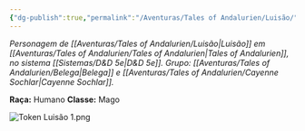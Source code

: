 ```yaml
---
{"dg-publish":true,"permalink":"/Aventuras/Tales of Andalurien/Luisão/","created":"2025-10-14T11:32:33.287-03:00"}
---
```


*Personagem de [[Aventuras/Tales of Andalurien/Luisão\|Luisão]] em [[Aventuras/Tales of Andalurien/Tales of Andalurien\|Tales of Andalurien]], no sistema [[Sistemas/D&D 5e\|D&D 5e]].*
*Grupo: [[Aventuras/Tales of Andalurien/Belega\|Belega]] e [[Aventuras/Tales of Andalurien/Cayenne Sochlar\|Cayenne Sochlar]].*

**Raça:** Humano
**Classe:** Mago

![Token Luisão 1.png](/img/user/Aventuras/Tales%20of%20Andalurien/Token%20Luis%C3%A3o%201.png)
